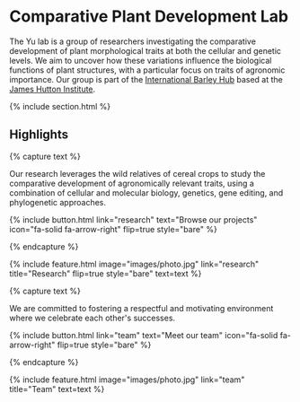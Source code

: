 ---
---

# **Comparative Plant Development Lab**

The Yu lab is a group of researchers investigating the comparative development of plant morphological traits at both the cellular and genetic levels. We aim to uncover how these variations influence the biological functions of plant structures, with a particular focus on traits of agronomic importance. Our group is part of the [International Barley Hub](https://barleyhub.org/) based at the [James Hutton Institute](https://www.hutton.ac.uk).  


{% include section.html %}

## Highlights

{% capture text %}

Our research leverages the wild relatives of cereal crops to study the comparative development of agronomically relevant traits, using a combination of cellular and molecular biology, genetics, gene editing, and phylogenetic approaches.

{%
  include button.html
  link="research"
  text="Browse our projects"
  icon="fa-solid fa-arrow-right"
  flip=true
  style="bare"
%}

{% endcapture %}

{%
  include feature.html
  image="images/photo.jpg"
  link="research"
  title="Research"
  flip=true
  style="bare"
  text=text
%}

{% capture text %}

We are committed to fostering a respectful and motivating environment where we celebrate each other's successes.

{%
  include button.html
  link="team"
  text="Meet our team"
  icon="fa-solid fa-arrow-right"
  flip=true
  style="bare"
%}

{% endcapture %}

{%
  include feature.html
  image="images/photo.jpg"
  link="team"
  title="Team"
  text=text
%}
